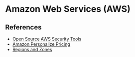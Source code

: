 # Amazon Web Services (AWS)

<!--
https://www.linkedin.com/learning/paths/prepare-for-the-aws-certified-cloud-practitioner-exam
https://www.linkedin.com/learning/paths/become-an-aws-data-and-devops-specialist
https://www.linkedin.com/learning/paths/prepare-for-aws-devops-engineer-professional-certification
https://www.linkedin.com/learning/paths/prepare-for-aws-sysops-administrator-certification

https://app.pluralsight.com/search/?q=aws%20certified&type=path&m_sort=relevance&query_id=4364f4ab-a8d6-4533-9340-582d9d55d691&source=user_typed


https://www.linkedin.com/learning/aws-essential-training-for-developers/what-is-the-best-way-to-use-aws

https://www.linkedin.com/learning/aws-administration-security-fundamentals/fundamentals-of-aws-security

https://www.linkedin.com/learning/aws-deploying-and-provisioning/aws-deploying-and-provisioning
https://www.linkedin.com/learning/aws-automation-and-optimization/automation-and-optimization-in-aws
https://www.linkedin.com/learning/aws-high-availability/aws-and-high-availability
https://www.linkedin.com/learning/aws-networking/aws-networking-overview
https://www.linkedin.com/learning/aws-monitoring-and-reporting/welcome
https://www.linkedin.com/learning/aws-for-devops-high-availability-and-elasticity/welcome
https://www.linkedin.com/learning/aws-for-devops-monitoring-metrics-and-logging/welcome

https://www.linkedin.com/learning/aws-and-react-creating-full-stack-apps/full-stack-react-development-on-aws
https://www.linkedin.com/learning/creating-a-serverless-application-using-react-in-aws/2392677

Transactions Per Second (TPS)
-->

## References

- [Open Source AWS Security Tools](https://asecure.cloud/tools/)
- [Amazon Personalize Pricing](https://aws.amazon.com/personalize/pricing/)
- [Regions and Zones](https://docs.aws.amazon.com/AWSEC2/latest/UserGuide/using-regions-availability-zones.html)

<!--
## Interview

https://www.youtube.com/watch?v=HoXEyXIf6_U
https://www.youtube.com/watch?v=cp108MhVEI0
-->
